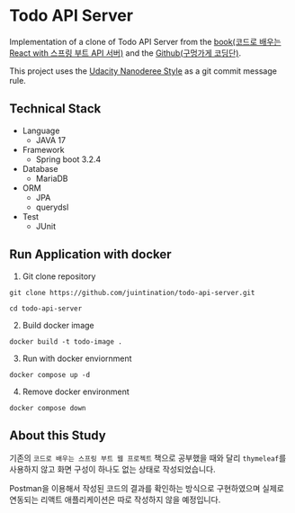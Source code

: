 # Todo API Server
Implementation of a clone of Todo API Server from the [book(코드로 배우는 React with 스프링 부트 API 서버)](https://www.yes24.com/Product/Goods/123363647) and the [Github(구멍가게 코딩단)](https://zk202308a.github.io/reactbookcodes/).

This project uses the [Udacity Nanoderee Style](https://udacity.github.io/git-styleguide/) as a git commit message rule.

## Technical Stack

- Language
  - JAVA 17
- Framework
  - Spring boot 3.2.4
- Database
  - MariaDB
- ORM
  - JPA
  - querydsl
- Test
  - JUnit
 
## Run Application with docker

1. Git clone repository

```
git clone https://github.com/juintination/todo-api-server.git

cd todo-api-server
```

2. Build docker image

```
docker build -t todo-image .
```

3. Run with docker enviornment

```
docker compose up -d
```

4. Remove docker environment

```
docker compose down
```

## About this Study

기존의 `코드로 배우는 스프링 부트 웹 프로젝트` 책으로 공부했을 때와 달리 `thymeleaf`를 사용하지 않고 화면 구성이 하나도 없는 상태로 작성되었습니다.

Postman을 이용해서 작성된 코드의 결과를 확인하는 방식으로 구현하였으며 실제로 연동되는 리액트 애플리케이션은 따로 작성하지 않을 예정입니다.
